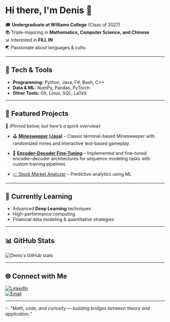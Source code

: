 # Hi there, I'm Denis 👋

🎓 **Undergraduate at Williams College** (Class of 2027)  
📚 Triple-majoring in **Mathematics, Computer Science, and Chinese**  
📊 Interested in **FILL IN**  
🌏 Passionate about languages & cultu 

---

## 🔧 Tech & Tools
- **Programming:** Python, Java, F#, Bash, C++
- **Data & ML:** NumPy, Pandas, PyTorch  
- **Other Tools:** Git, Linux, SQL, LaTeX 

---

## 🚀 Featured Projects
📌 *(Pinned below, but here’s a quick overview)*  

- 🕹️ **[Minesweeper (Java)](https://github.com/denishen0000/Minesweeper)** – Classic terminal-based Minesweeper with randomized mines and interactive text-based gameplay.
- 🤖 **[Encoder–Decoder Fine-Tuning](https://github.com/denishen0000/your-repo-name)** – Implemented and fine-tuned encoder–decoder architectures for sequence modeling tasks with custom training pipelines.


- [📈 Stock Market Analyzer](https://github.com/username/project) – Predictive analytics using ML  


---

## 🌱 Currently Learning
- Advanced **Deep Learning** techniques  
- High-performance computing  
- Financial data modeling & quantitative strategies  

---

## 📊 GitHub Stats
![Denis's GitHub stats](https://github-readme-stats.vercel.app/api?username=denissotnichenko&show_icons=true&theme=tokyonight)

---

## 🌐 Connect with Me
[![LinkedIn](https://img.shields.io/badge/LinkedIn-blue?logo=linkedin&logoColor=white)](https://www.linkedin.com/in/your-profile)  
[![Email](https://img.shields.io/badge/Email-red?logo=gmail&logoColor=white)](mailto:your.email@domain.com)

---
✨ *“Math, code, and curiosity — building bridges between theory and application.”*
